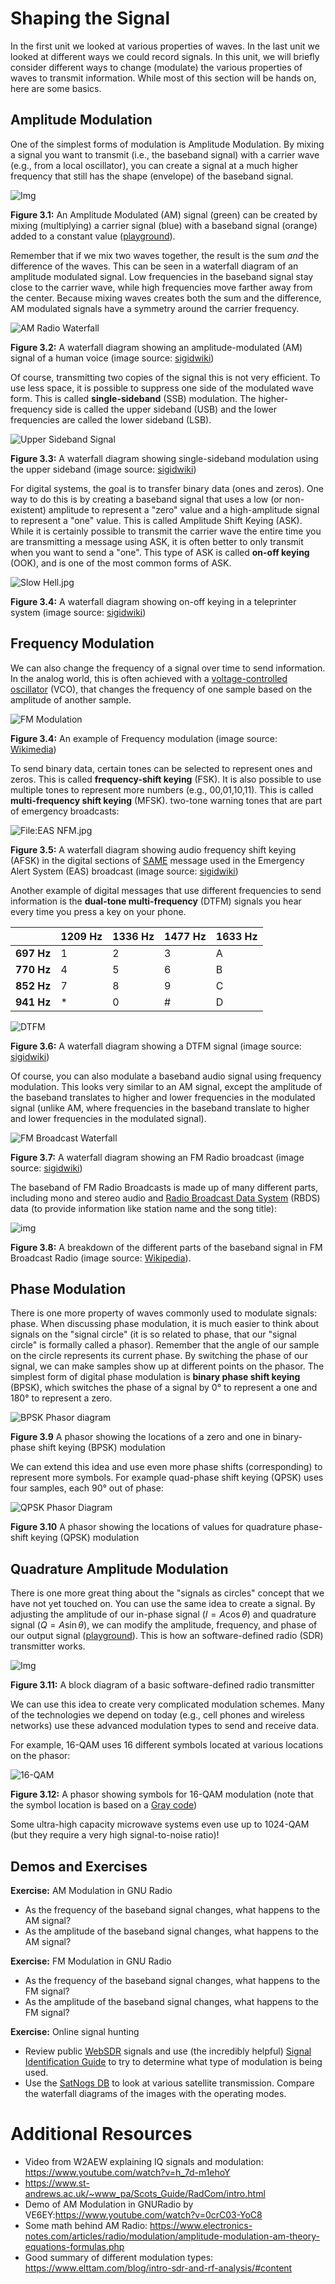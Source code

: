 
# Shaping the Signal

In the first unit we looked at various properties of waves. In the last unit we looked at different ways we could record signals. In this unit, we will briefly consider different ways to change (modulate) the various properties of waves to transmit information. While most of this section will be hands on, here are some basics. 

## Amplitude Modulation

One of the simplest forms of modulation is Amplitude Modulation. By mixing a signal you want to transmit (i.e., the baseband signal) with a carrier wave (e.g., from a local oscillator), you can create a signal at a much higher frequency that still has the shape (envelope) of the baseband signal.

![Img](./media/3-am_signal.png)

**Figure 3.1:** An Amplitude Modulated (AM) signal (green) can be created by mixing (multiplying) a carrier signal (blue) with a baseband signal (orange) added to a constant value ([playground](https://www.desmos.com/calculator/1agtclcajh)).

Remember that if we mix two waves together, the result is the sum *and* the difference of the waves. This can be seen in a waterfall diagram of an amplitude modulated signal. Low frequencies in the baseband signal stay close to the carrier wave, while high frequencies move farther away from the center. Because mixing waves creates both the sum and the difference, AM modulated signals have a symmetry around the carrier frequency.

![AM Radio Waterfall](./media/3-am_waterfall.jpg)

**Figure 3.2:** A waterfall diagram showing an amplitude-modulated (AM) signal of a human voice (image source: [sigidwiki](https://www.sigidwiki.com/wiki/File:AM_radio.jpg))

Of course, transmitting two copies of the signal this is not very efficient. To use less space, it is possible to suppress one side of the modulated wave form. This is called **single-sideband** (SSB) modulation. The higher-frequency side is called the upper sideband (USB) and the lower frequencies are called the lower sideband (LSB).

![Upper Sideband Signal](./media/3-upper_sideband_waterfall.jpg)

**Figure 3.3:** A waterfall diagram showing single-sideband modulation using the upper sideband (image source: [sigidwiki](https://www.sigidwiki.com/wiki/File:USB_Waterfall.png))

For digital systems, the goal is to transfer binary data (ones and zeros). One way to do this is by creating a baseband signal that uses a low (or non-existent) amplitude to represent a "zero" value and a high-amplitude signal to represent a "one" value. This is called Amplitude Shift Keying (ASK). While it is certainly possible to transmit the carrier wave the entire time you are transmitting a message using ASK, it is often better to only transmit when you want to send a "one". This type of ASK is called **on-off keying** (OOK), and is one of the most common forms of ASK.

![Slow Hell.jpg](./media/3-ook_waterfall.jpg)

**Figure 3.4:** A waterfall diagram showing on-off keying in a teleprinter system (image source: [sigidwiki](https://www.sigidwiki.com/wiki/Hellschreiber))





## Frequency Modulation

We can also change the frequency of a signal over time to send information. In the analog world, this is often achieved with a [voltage-controlled oscillator](https://en.wikipedia.org/wiki/Voltage-controlled_oscillator) (VCO), that changes the frequency of one sample based on the amplitude of another sample.



![FM Modulation](./media/3-fm_modulation.png)

**Figure 3.4:** An example of Frequency modulation (image source: [Wikimedia](https://commons.wikimedia.org/wiki/File:FM-Final-Wiki-TEK.svg))



To send binary data, certain tones can be selected to represent ones and zeros. This is called **frequency-shift keying** (FSK). It is also possible to use multiple tones to represent more numbers (e.g., 00,01,10,11). This is called **multi-frequency shift keying** (MFSK).  two-tone warning tones that are part of emergency broadcasts:



![File:EAS NFM.jpg](/mnt/hgfs/workshop/dc29_workshop_valut/Workbook/media/3-afsk_waterfall.jpg)

**Figure 3.5:** A waterfall diagram showing audio frequency shift keying (AFSK) in the digital sections of  [SAME](https://www.sigidwiki.com/wiki/File:EAS_NFM.jpg) message used in the Emergency Alert System (EAS) broadcast (image source: [sigidwiki](https://www.sigidwiki.com/wiki/File:EAS_NFM.jpg))

Another example of digital messages that use different frequencies to send information is the **dual-tone multi-frequency** (DTFM) signals you hear every time you press a key on your phone.

|            | 1209 Hz | 1336 Hz | 1477 Hz | 1633 Hz |
| ---------- | ------- | ------- | ------- | ------- |
| **697 Hz** | 1       | 2       | 3       | A       |
| **770 Hz** | 4       | 5       | 6       | B       |
| **852 Hz** | 7       | 8       | 9       | C       |
| **941 Hz** | *       | 0       | #       | D       |

![DTFM](./media/3-dtfm_waterfall.png)

**Figure 3.6:** A waterfall diagram showing a DTFM signal (image source: [sigidwiki](https://www.sigidwiki.com/wiki/File:Motorola_rate_250ms.png))

Of course, you can also modulate a baseband audio signal using frequency modulation. This looks very similar to an AM signal, except the amplitude of the baseband translates to higher and lower frequencies in the modulated signal (unlike AM, where frequencies in the baseband translate to higher and lower frequencies in the modulated signal).

![FM Broadcast Waterfall](./media/3-fm_broadcast_waterfall.jpg)

**Figure 3.7:** A waterfall diagram showing an FM Radio broadcast (image source: [sigidwiki](https://www.sigidwiki.com/wiki/File:Broadcast_FM.jpg))

The baseband of FM Radio Broadcasts is made up of many different parts, including mono and stereo audio and [Radio Broadcast Data System](https://en.wikipedia.org/wiki/Radio_Data_System) (RBDS) data (to provide information like station name and the song title):

![img](./media/3-composite_fm_signal.png)

**Figure 3.8:** A breakdown of the different parts of the baseband signal in FM Broadcast Radio (image source: [Wikipedia](https://en.wikipedia.org/wiki/FM_broadcasting#/media/File:RDS_vs_DirectBand_FM-spectrum2.svg)).





## Phase Modulation

There is one more property of waves commonly used to modulate signals: phase.  When discussing phase modulation, it is much easier to think about signals on the "signal circle" (it is so related to phase, that our "signal circle" is formally called a phasor). Remember that the angle of our sample on the circle represents its current phase. By switching the phase of our signal, we can make samples show up at different points on the phasor. The simplest form of digital phase modulation is **binary phase shift keying** (BPSK), which switches the phase of a signal by 0° to represent a one and 180° to represent a zero.

![BPSK Phasor diagram](./media/3-bpsk.png)

**Figure 3.9** A phasor showing the locations of a zero and one in binary-phase shift keying (BPSK) modulation

We can extend this idea and use even more phase shifts (corresponding) to represent more symbols. For example quad-phase shift keying (QPSK) uses four samples, each 90° out of phase:

![QPSK Phasor Diagram](./media/3-qpsk.png)

**Figure 3.10** A phasor showing the locations of values for quadrature phase-shift keying (QPSK) modulation



## Quadrature Amplitude Modulation

There is one more great thing about the "signals as circles" concept that we have not yet touched on. You can use the same idea to create a signal. By adjusting the amplitude of our in-phase signal ($I = A\cos{\theta}$) and quadrature signal ($Q = A \sin{\theta}$), we can modify the amplitude, frequency, and phase of our output signal ([playground](https://www.desmos.com/calculator/rg9ftvzgdv)).  This is how an software-defined radio (SDR) transmitter works.

![Img](./media/2-sdr_transmitter.png)

**Figure 3.11:** A block diagram of a basic software-defined radio transmitter

We can use this idea to create very complicated modulation schemes. Many of the technologies we depend on today (e.g., cell phones and wireless networks) use these advanced modulation types to send and receive data.

For example, 16-QAM uses 16 different symbols located at various locations on the phasor:

![16-QAM](./media/3-16qam.png)

**Figure 3.12:** A phasor showing symbols for 16-QAM modulation (note that the symbol location is based on a [Gray code](https://en.wikipedia.org/wiki/Gray_code))

Some ultra-high capacity microwave systems even use up to 1024-QAM (but they require a very high signal-to-noise ratio)!



## Demos and Exercises

**Exercise:** AM Modulation in GNU Radio

* As the frequency of the baseband signal changes, what happens to the AM signal?
* As the amplitude of the baseband signal changes, what happens to the AM signal?

**Exercise:** FM Modulation in GNU Radio

* As the frequency of the baseband signal changes, what happens to the FM signal?
* As the amplitude of the baseband signal changes, what happens to the FM signal?

**Exercise:** Online signal hunting

* Review public [WebSDR](http://www.websdr.org/) signals and use (the incredibly helpful) [Signal Identification Guide](https://sigidwiki.com) to try to determine what type of modulation is being used.
* Use the [SatNogs DB](https://db.satnogs.org) to look at various satellite transmission. Compare the waterfall diagrams of the images with the operating modes.



# Additional Resources
  * Video from W2AEW explaining IQ signals and modulation: https://www.youtube.com/watch?v=h_7d-m1ehoY
  * https://www.st-andrews.ac.uk/~www_pa/Scots_Guide/RadCom/intro.html
  * Demo of AM Modulation in GNURadio by VE6EY:https://www.youtube.com/watch?v=0crC03-YoC8
  * Some math behind AM Radio: https://www.electronics-notes.com/articles/radio/modulation/amplitude-modulation-am-theory-equations-formulas.php
  * Good summary of different modulation types: https://www.elttam.com/blog/intro-sdr-and-rf-analysis/#content